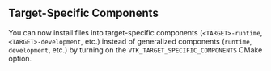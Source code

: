 ## Target-Specific Components

You can now install files into target-specific components (`<TARGET>-runtime`,
`<TARGET>-development`, etc.) instead of generalized components (`runtime`,
`development`, etc.) by turning on the `VTK_TARGET_SPECIFIC_COMPONENTS` CMake
option.
